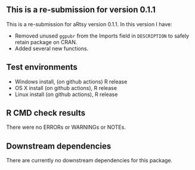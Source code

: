 ## This is a re-submission for version 0.1.1
This is a re-submission for aRtsy version 0.1.1. In this version I have:

* Removed unused `ggpubr` from the Imports field in `DESCRIPTION` to safely retain package on CRAN.
* Added several new functions.

## Test environments
* Windows install, (on github actions) R release
* OS X install (on github actions), R release
* Linux install (on github actions), R release

## R CMD check results
There were no ERRORs or WARNINGs or NOTEs.

## Downstream dependencies
There are currently no downstream dependencies for this package.
